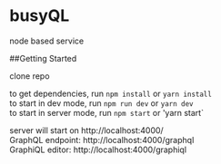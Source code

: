 # busyQL

node based service


##Getting Started

clone repo

to get dependencies, run `npm install` or `yarn install`  
to start in dev mode, run `npm run dev` or `yarn dev`  
to start in server mode, run `npm start` or 'yarn start`  

server will start on http://localhost:4000/  
GraphQL endpoint: http://localhost:4000/graphql  
GraphiQL editor: http://localhost:4000/graphiql  
